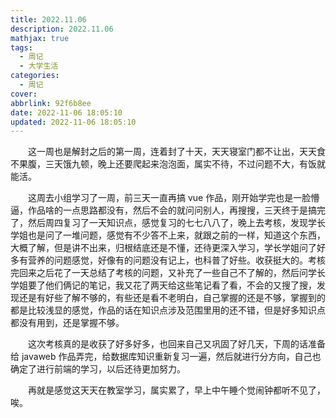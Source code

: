 ```yaml
---
title: 2022.11.06
description: 2022.11.06
mathjax: true
tags:
  - 周记
  - 大学生活
categories:
  - 周记
cover: 
abbrlink: 92f6b8ee
date: 2022-11-06 18:05:10
updated: 2022-11-06 18:05:10
---
```


&emsp;&emsp;这一周也是解封之后的第一周，连着封了十天，天天寝室门都不让出，天天食不果腹，三天饿九顿，晚上还要爬起来泡泡面，属实不待，不过问题不大，有饭就能活。

&emsp;&emsp;这周去小组学习了一周，前三天一直再搞 vue 作品，刚开始学完也是一脸懵逼，作品啥的一点思路都没有，然后不会的就问问别人，再搜搜，三天终于是搞完了，然后周四复习了一天知识点，感觉复习的七七八八了，晚上去考核，发现学长学姐也是问了一堆问题，感觉有不少答不上来，就跟之前的一样，知道这个东西，大概了解，但是讲不出来，归根结底还是不懂，还待更深入学习，学长学姐问了好多有营养的问题感觉，好像有的问题没有记上，也科普了好些。收获挺大的。考核完回来之后花了一天总结了考核的问题，又补充了一些自己不了解的，然后问学长学姐要了他们俩记的笔记，我又花了两天给这些笔记看了看，不会的又搜了搜，发现还是有好些了解不够的，有些还是看不老明白，自己掌握的还是不够，掌握到的都是比较浅显的感觉，作品的话在知识点涉及范围里用的还不错，但是好多知识点都没有用到，还是掌握不够。

&emsp;&emsp;这次考核真的是收获了好多好多，也回来自己又巩固了好几天，下周的话准备给 javaweb 作品弄完，给数据库知识重新复习一遍，然后就进行分方向，自己也确定了进行前端的学习，以后还待更加努力。

&emsp;&emsp;再就是感觉这天天在教室学习，属实累了，早上中午睡个觉闹钟都听不见了，唉。
